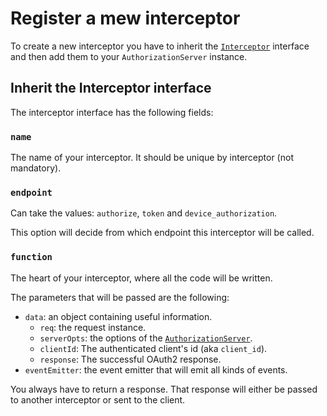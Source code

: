 # Register a mew interceptor
To create a new interceptor you have to inherit the
[`Interceptor`](./lib/components/interceptor.ts) interface and then
add them to your `AuthorizationServer` instance.

## Inherit the Interceptor interface
The interceptor interface has the following fields:

### `name`
The name of your interceptor. It should be unique by interceptor (not mandatory).

### `endpoint`
Can take the values: `authorize`, `token` and `device_authorization`.

This option will decide from which endpoint this interceptor will be called.

### `function`
The heart of your interceptor, where all the code will be written.

The parameters that will be passed are the following:
* `data`: an object containing useful information.
  * `req`: the request instance.
  * `serverOpts`: the options of the [`AuthorizationServer`](./authorization_server.md).
  * `clientId`: The authenticated client's id (aka `client_id`).
  * `response`: The successful OAuth2 response.
* `eventEmitter`: the event emitter that will emit all kinds of events.

You always have to return a response. That response will either be passed to another
interceptor or sent to the client.